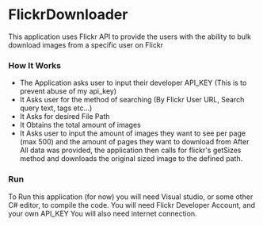 # FlickrDownloader
This application uses Flickr API to provide the users with the ability to bulk download images from a specific user on Flickr

### How It Works
  - The Application asks user to input their developer API_KEY (This is to prevent abuse of my api_key) 
  - It Asks user for the method of searching (By Flickr User URL, Search query text, tags etc...)
  - It Asks for desired File Path 
  - It Obtains the total amount of images
  - It Asks user to input the amount of images they want to see per page (max 500) and the amount of pages they want to download from
 After All data was provided, the application then calls for flickr's getSizes method and downloads the original sized
 image to the defined path. 
 
 ### Run
  To Run this application (for now) you will need Visual studio, or some other C# editor, to compile the code.
  You will need Flickr Developer Account, and your own API_KEY
  You will also need internet connection. 
